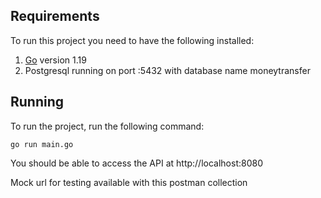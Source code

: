 ## Requirements

To run this project you need to have the following installed:

1. [Go](https://golang.org/doc/install) version 1.19
2. Postgresql running on port :5432 with database name moneytransfer

## Running

To run the project, run the following command:

```
go run main.go
```

You should be able to access the API at http://localhost:8080

Mock url for testing available with this postman collection